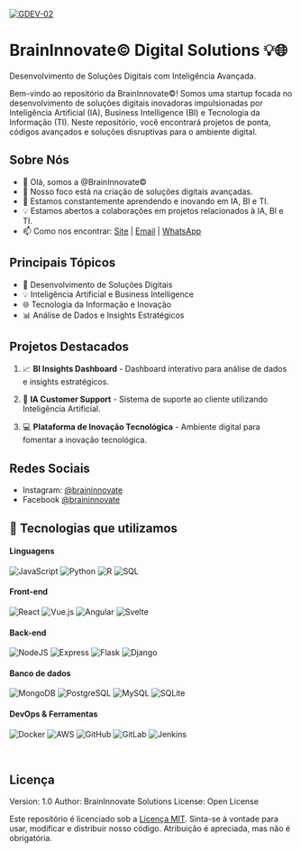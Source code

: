 <!-- Logo -->
<a href="https://g.dev/BrainInnovate"><img src="https://i.ibb.co/8dLTyrF/GDEV-02.png" alt="GDEV-02" border="0" /></a>

<!-- Título -->
# BrainInnovate© Digital Solutions 💡🌐
Desenvolvimento de Soluções Digitais com Inteligência Avançada.

<!-- Descrição -->
Bem-vindo ao repositório da BrainInnovate©! 
Somos uma startup focada no desenvolvimento de soluções digitais inovadoras impulsionadas por Inteligência Artificial (IA), Business Intelligence (BI) e Tecnologia da Informação (TI). 
Neste repositório, você encontrará projetos de ponta, códigos avançados e soluções disruptivas para o ambiente digital.

<!-- Sobre Nós -->
## Sobre Nós

- 👋 Olá, somos a @BrainInnovate©
- 👀 Nosso foco está na criação de soluções digitais avançadas.
- 🌱 Estamos constantemente aprendendo e inovando em IA, BI e TI.
- 💡 Estamos abertos a colaborações em projetos relacionados à IA, BI e TI.
- 📫 Como nos encontrar: [Site](https://g.dev/BrainInnovate) | [Email](mailto:braininnovate@gmail.com) | [WhatsApp](https://wa.me/5521985996555)

<!-- Tópicos de Destaque -->
## Principais Tópicos

- 🚀 Desenvolvimento de Soluções Digitais
- 💡 Inteligência Artificial e Business Intelligence
- 🌐 Tecnologia da Informação e Inovação
- 📊 Análise de Dados e Insights Estratégicos

<!-- Projetos Destacados -->
## Projetos Destacados

1. 📈 **BI Insights Dashboard** - Dashboard interativo para análise de dados e insights estratégicos.

2. 🤖 **IA Customer Support** - Sistema de suporte ao cliente utilizando Inteligência Artificial.

3. 💻 **Plataforma de Inovação Tecnológica** - Ambiente digital para fomentar a inovação tecnológica.

<!-- Redes Sociais -->
## Redes Sociais

- Instagram: [@braininnovate](https://www.instagram.com/braininnovate)
- Facebook [@braininnovate](https://www.facebook.com/BrainInnovate)

<!-- Tecnologias -->
## 🧰 Tecnologias que utilizamos

#### Linguagens

 ![JavaScript](https://img.shields.io/badge/JavaScript-323330?style=for-the-badge&logo=javascript&logoColor=F7DF1E)
 ![Python](https://img.shields.io/badge/Python-FFD43B?style=for-the-badge&logo=python&logoColor=blue)
 ![R](https://img.shields.io/badge/R-276DC3?style=for-the-badge&logo=r&logoColor=white)
 ![SQL](https://img.shields.io/badge/SQL-003B57?style=for-the-badge&logo=postgresql&logoColor=white)

#### Front-end

 ![React](https://img.shields.io/badge/react-%2320232a.svg?style=for-the-badge&logo=react&logoColor=%2361DAFB)
 ![Vue.js](https://img.shields.io/badge/Vue.js-4FC08D?style=for-the-badge&logo=vue.js&logoColor=white)
 ![Angular](https://img.shields.io/badge/Angular-DD0031?style=for-the-badge&logo=angular&logoColor=white)
 ![Svelte](https://img.shields.io/badge/Svelte-FF3E00?style=for-the-badge&logo=svelte&logoColor=white)

#### Back-end

 ![NodeJS](https://img.shields.io/badge/node.js-6DA55F?style=for-the-badge&logo=node.js&logoColor=white)
 ![Express](https://img.shields.io/badge/Express.js-000000?style=for-the-badge&logo=express&logoColor=white)
 ![Flask](https://img.shields.io/badge/Flask-000000?style=for-the-badge&logo=flask&logoColor=white)
 ![Django](https://img.shields.io/badge/Django-092E20?style=for-the-badge&logo=django&logoColor=white)

#### Banco de dados

 ![MongoDB](https://img.shields.io/badge/MongoDB-%234ea94b.svg?style=for-the-badge&logo=mongodb&logoColor=white)
 ![PostgreSQL](https://img.shields.io/badge/PostgreSQL-336791?style=for-the-badge&logo=postgresql&logoColor=white)
 ![MySQL](https://img.shields.io/badge/MySQL-4479A1?style=for-the-badge&logo=mysql&logoColor=white)
 ![SQLite](https://img.shields.io/badge/SQLite-07405E?style=for-the-badge&logo=sqlite&logoColor=white)

#### DevOps & Ferramentas

 ![Docker](https://img.shields.io/badge/docker-%230db7ed.svg?style=for-the-badge&logo=docker&logoColor=white)
 ![AWS](https://img.shields.io/badge/AWS-%23FF9900.svg?style=for-the-badge&logo=amazon-aws&logoColor=white)
 ![GitHub](https://img.shields.io/badge/github-%23121011.svg?style=for-the-badge&logo=github&logoColor=white)
 ![GitLab](https://img.shields.io/badge/GitLab-%23181717.svg?style=for-the-badge&logo=gitlab&logoColor=white)
 ![Jenkins](https://img.shields.io/badge/Jenkins-%232C5263.svg?style=for-the-badge&logo=jenkins&logoColor=white)

$~$

<!-- Licença -->
## Licença
  Version: 1.0
  Author: BrainInnovate Solutions
  License: Open License

Este repositório é licenciado sob a [Licença MIT](LICENSE.md). 
Sinta-se à vontade para usar, modificar e distribuir nosso código. 
Atribuição é apreciada, mas não é obrigatória.
